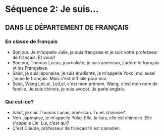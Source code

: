 # Séquence 2: Je suis...

## DANS LE DÉPARTEMENT DE FRANÇAIS

### En classe de français

- Bonjour. Je m'appelle Julie, je suis française et je suis votre professeur de français. Et vous?
- Bonjour, Thomas Lucas, journaliste, je suis américan, j'adore le français et les Françaises.
- Salut, je suis japonaise, je suis étudiante, je m'appelle Yoko, moi aussi j'aime le français. Mais c'est difficile pour moi.
- Salut, Wang LeiLei, LeiLei, c'est mon prénom, Wang, c'est mon nom de famille. Je suis chinois, je suis avocat. Je parle anglais.

### Qui est-ce?

- Salut, je suis Thomas Lucas, américan. Tu es chinoise?
- Non. japonaise, je m'appelle Yoko. Elle, là-bas, elle est chinoise. Elle s'appelle Lin. Lui, c'est qui?
- C'est Claude, professeur de français! Il est canadien.
